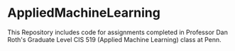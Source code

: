 # AppliedMachineLearning
This Repository includes code for assignments completed in Professor Dan Roth's Graduate Level CIS 519 (Applied Machine Learning) class at Penn.
